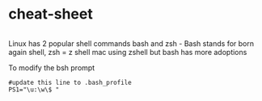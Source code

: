 # cheat-sheet

```bsh

```



Linux has 2 popular shell commands 
bash and zsh - Bash stands for born again shell, zsh = z shell
mac using zshell but bash has more adoptions

To modify the bsh prompt
```bsh 
#update this line to .bash_profile
PS1="\u:\w\$ "
```

